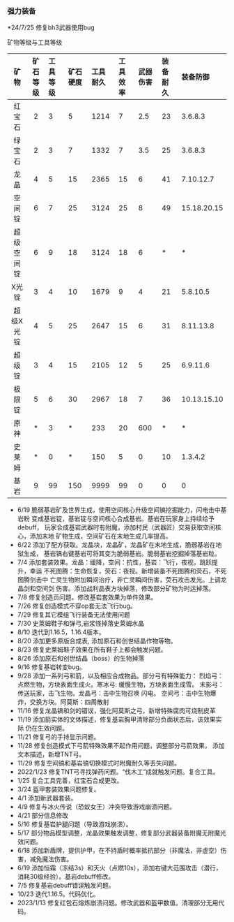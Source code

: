 ### 强力装备
*24/7/25 修复bh3武器使用bug

矿物等级与工具等级

|矿物|矿石等级|工具等级|矿石硬度|工具耐久|工具效率|武器伤害|装备耐久|装备防御|
|:---:|:---:|:---|:---|:---|:---|:---|:---|:---|
|红宝石|2|3|5|1214|7|2.5|23|3.6.8.3|
|绿宝石|2|3|7|1332|7|3.5|25|3.6.8.3|
|龙晶|4|5|15|2365|15|6|41|7.10.12.7|
|空间锭|6|7|25|3124|25|8|49|15.18.20.15|
|超级空间锭|6|9|18|3124|18|6|*|*|
|X光锭|3|4|10|1679|9|4|21|5.8.10.5|
|超级X光锭|4|5|25|2647|15|6|31|8.11.13.8|
|超级锭|3|4|15|2105|12|5|25|6.9.11.6|
|极限锭|5|6|30|2967|18|7|36|10.13.15.10|
|原神|*|3|*|233|20|600|*|*|
|史莱姆|*|0|*|150|5|0|10|1.3.4.2|
|基岩|9|99|150|9999|99|0|0|0|

* 6/19 脆弱基岩矿及世界生成，使用空间核心升级空间镐挖掘能力，闪电击中基岩粉
    变成基岩锭，基岩锭与空间核心合成基岩。基岩在玩家身上持续给予debuff，
    玩家合成基岩武器时有附魔，添加村民（武器匠）交易获取空间核心，添加末地
    矿物生成，空间矿石在末地生成几率提高。
* 6/22 添加了配方获取。龙晶块，龙晶矿，龙晶矿在末地生成，脆弱基岩在地狱生成，
    基岩镐右键基岩可将其变为脆弱基岩。脆弱基岩挖掘掉落基岩粒。
* 7/4 添加套装效果。龙晶：缓降，空间：抗性，基岩：飞行，夜视，跳跃提升，幸运
    不死图腾：生命恢复，荧石：夜视。新增装备不死图腾和荧石，不死图腾剑击中
    亡灵生物附加瞬间治疗，非亡灵瞬间伤害，荧石攻击发光。上调龙晶剑和空间剑
    伤害。添加战利品表方块掉落，修改部分矿物为时运掉落。
* 7/8 修复创造页问题。修改基岩套效果为单件效果。
* 7/26 修复创造模式不穿op套无法飞行bug。
* 7/29 修复其它模组飞行装备无法使用问题
* 7/30 史莱姆鞋子和弹弓,岩浆怪掉落史莱姆水晶
* 8/10 迭代到1.16.5，1.16.4版本。
* 8/20 添加更多原版合成表, 添加原石和创世结晶作物等物。
* 8/23 修复史莱姆鞋子效果在所有鞋子上都会触发问题。
* 8/26 添加原石和创世结晶（boss）的生物掉落
* 9/16 修复基岩转变bug。
* 9/28 添加一系列弓和箭，以及相应合成物品。部分弓有特殊能力：
烈焰弓：点燃生物，方块表面生成火。寒冰弓: 缓慢生物，方块表面生成雪。
末影弓：传送玩家，击飞生物。龙晶弓：击中生物召唤 闪电。
空间弓：击中生物爆炸，交换方块。阿莫斯：四周散射
* 11/16 修复龙晶镐和剑的错误，强化阿莫斯之弓，新增特殊腐肉可烧制皮革
* 11/19 添加箭实体的文体描述，修复基岩胸甲清除部分负面状态后，该效果实际
仍在生效问题。
* 11/21 修复弓的手持显示问题。
* 11/28 修复创造模式下弓箭特殊效果不起作用问题，调整部分弓箭效果，
添加文本描述，新增TNT弓。
* 11/29 修复空间镐和基岩镐切换模式时附魔耐久等丢失问题。
* 2022/1/23 修复TNT弓寻找弹药问题。“伐木工”成就触发问题。复合工具。
* 1/25 复合工具完善，红宝石合成更改。
* 3/24 盔甲套装效果问题修复。
* 4/1 添加新武器套装。
* 4/9 修复与冰火传说（恐蚁女王）冲突导致游戏崩溃问题。
* 4/21 部分信息修改
* 5/16 修复基岩护腿问题（导致游戏崩溃）。
* 5/17 部分物品模型调整，龙晶效果触发调整，修复部分武器装备附魔无附魔光效问题。
* 6/18 添加新盾牌，提供护甲，在不持盾时概率抵抗部分（非魔法，非虚空）伤害，减免魔法伤害。
* 6/19 添加恒霜（冻结3s）和天火（点燃10s），添加右键大范围攻击（潜行，消耗30级经验）。基岩debuff修改。
* 7/5 修复基岩debuff错误触发问题。
* 10/23 迭代1.16.5。代码优化。
* 2023/1/13 修复红包石熔炼崩溃问题。修改武器和盔甲数值。清理部分无用代码。
